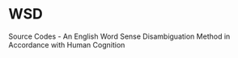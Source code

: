 # WSD
Source Codes - An English Word Sense Disambiguation Method in Accordance with Human Cognition
